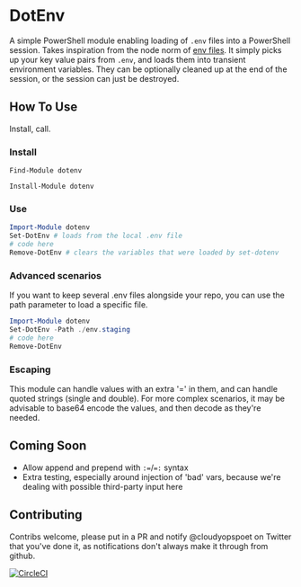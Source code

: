 # DotEnv

A simple PowerShell module enabling loading of `.env` files into a PowerShell session. Takes inspiration from the node norm of [env files](https://www.freecodecamp.org/news/nodejs-custom-env-files-in-your-apps-fa7b3e67abe1/). It simply picks up your key value pairs from `.env`, and loads them into transient environment variables. They can be optionally cleaned up at the end of the session, or the session can just be destroyed.

## How To Use

Install, call.

### Install

`Find-Module dotenv`

`Install-Module dotenv`

### Use

```powershell
Import-Module dotenv
Set-DotEnv # loads from the local .env file
# code here
Remove-DotEnv # clears the variables that were loaded by set-dotenv
```

### Advanced scenarios

If you want to keep several .env files alongside your repo, you can use the path parameter to load a specific file.

```powershell
Import-Module dotenv
Set-DotEnv -Path ./env.staging
# code here
Remove-DotEnv
```

### Escaping

This module can handle values with an extra '=' in them, and can handle quoted strings (single and double). For more complex scenarios, it may be advisable to base64 encode the values, and then decode as they're needed.

## Coming Soon

- Allow append and prepend with `:=`/`=:` syntax
- Extra testing, especially around injection of 'bad' vars, because we're dealing with possible third-party input here

## Contributing

Contribs welcome, please put in a PR and notify @cloudyopspoet on Twitter that you've done it, as notifications don't always make it through from github.

[![CircleCI](https://circleci.com/gh/stopthatastronaut/poshdotenv.svg?style=svg)](https://circleci.com/gh/stopthatastronaut)